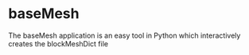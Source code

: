 # baseMesh
The baseMesh application is an easy tool in Python which interactively creates the blockMeshDict file  

